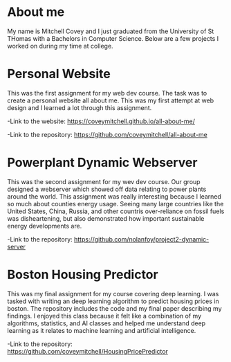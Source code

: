 # About me
My name is Mitchell Covey and I just graduated from the University of St THomas with a Bachelors in Computer Science. Below are a few projects I worked on during my time at college.

# Personal Website
This was the first assignment for my web dev course. The task was to create a personal website all about me. This was my first attempt at web design and I learned a lot through this assignment.

-Link to the website: https://coveymitchell.github.io/all-about-me/

-Link to the repository: https://github.com/coveymitchell/all-about-me

# Powerplant Dynamic Webserver
This was the second assignment for my wev dev course. Our group designed a webserver which showed off data relating to power plants around the world. This assignment was really interesting because I learned so much about counties energy usage. Seeing many large countries like the United States, China, Russia, and other countris over-reliance on fossil fuels was disheartening, but also demonstrated how important sustainable energy developments are. 

-Link to the repository: https://github.com/nolanfoy/project2-dynamic-server

# Boston Housing Predictor
This was my final assignment for my course covering deep learning. I was tasked with writing an deep learning algorithm to predict housing prices in boston. The repository includes the code and my final paper describing my findings. I enjoyed this class because it felt like a combination of my algorithms, statistics, and AI classes and helped me understand deep learning as it relates to machine learning and artificial intelligence. 

-Link to the repository: https://github.com/coveymitchell/HousingPricePredictor
